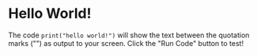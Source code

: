 # Hello World!

The code `print("hello world!")` will show the text between the quotation marks ("") as output to your screen. Click the "Run Code" button to test!